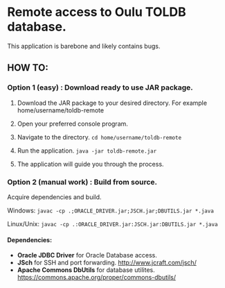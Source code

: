 # Remote access to Oulu TOLDB database.


This application is barebone and likely contains bugs.


## HOW TO:
### Option 1 (easy) : Download ready to use JAR package.


1. Download the JAR package to your desired directory. For example home/username/toldb-remote


2. Open your preferred console program.


3. Navigate to the directory. ```cd home/username/toldb-remote```


4. Run the application. ```java -jar toldb-remote.jar```


5. The application will guide you through the process.


### Option 2 (manual work) : Build from source.


Acquire dependencies and build.


Windows: ```javac -cp .;ORACLE_DRIVER.jar;JSCH.jar;DBUTILS.jar *.java```


Linux/Unix: ```javac -cp .:ORACLE_DRIVER.jar:JSCH.jar:DBUTILS.jar *.java```


#### Dependencies:
- **Oracle JDBC Driver** for Oracle Database access.
- **JSch** for SSH and port forwarding. http://www.jcraft.com/jsch/
- **Apache Commons DbUtils** for database utilites. https://commons.apache.org/proper/commons-dbutils/
